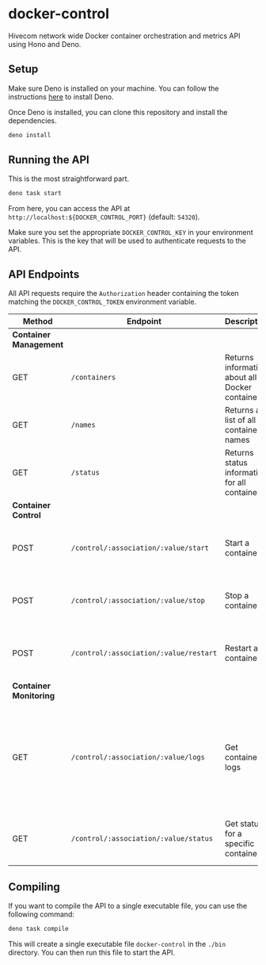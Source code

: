 # docker-control

Hivecom network wide Docker container orchestration and metrics API using Hono and Deno.

## Setup

Make sure Deno is installed on your machine. You can follow the instructions [here](https://deno.land/manual/getting_started/installation) to install Deno.

Once Deno is installed, you can clone this repository and install the dependencies.

```bash
deno install
```

## Running the API

This is the most straightforward part.

```bash
deno task start
```

From here, you can access the API at `http://localhost:${DOCKER_CONTROL_PORT}` (default: `54320`).

Make sure you set the appropriate `DOCKER_CONTROL_KEY` in your environment variables. This is the key that will be used to authenticate requests to the API.

## API Endpoints

All API requests require the `Authorization` header containing the token matching the `DOCKER_CONTROL_TOKEN` environment variable.

| Method | Endpoint | Description | Parameters |
|--------|----------|-------------|------------|
| **Container Management** ||||
| GET | `/containers` | Returns information about all Docker containers | None |
| GET | `/names` | Returns a list of all container names | None |
| GET | `/status` | Returns status information for all containers | None |
| **Container Control** ||||
| POST | `/control/:association/:value/start` | Start a container | `:association`: `id` or `name`  `:value`: Container ID or name |
| POST | `/control/:association/:value/stop` | Stop a container | `:association`: `id` or `name`  `:value`: Container ID or name |
| POST | `/control/:association/:value/restart` | Restart a container | `:association`: `id` or `name`  `:value`: Container ID or name |
| **Container Monitoring** ||||
| GET | `/control/:association/:value/logs` | Get container logs | `:association`: `id` or `name`  `:value`: Container ID or name  `?tail=<number>`: Optional query parameter to limit log lines |
| GET | `/control/:association/:value/status` | Get status for a specific container | `:association`: `id` or `name`  `:value`: Container ID or name |

## Compiling

If you want to compile the API to a single executable file, you can use the following command:

```bash
deno task compile
```

This will create a single executable file `docker-control` in the `./bin` directory. You can then run this file to start the API.
